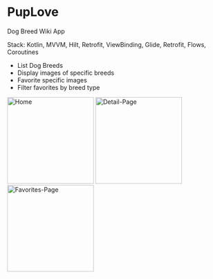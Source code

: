 # PupLove

Dog Breed Wiki App

Stack: Kotlin, MVVM, Hilt, Retrofit, ViewBinding, Glide, Retrofit, Flows, Coroutines

* List Dog Breeds
* Display images of specific breeds
* Favorite specific images
* Filter favorites by breed type

<p float="left">

<img src="https://user-images.githubusercontent.com/67108859/208177290-01de8d34-1dd5-4754-90aa-d93a81cc95a5.jpg" alt="Home" width="200"/>

<img src="https://user-images.githubusercontent.com/67108859/208177265-cd01d1db-8049-4fee-a2c9-b0009812095b.jpg" alt="Detail-Page" width="200"/>

<img src="https://user-images.githubusercontent.com/67108859/208177282-354a917c-4aa5-4b1d-bf2e-9c5eae9cc829.jpg" alt="Favorites-Page" width="200"/>

</p>
